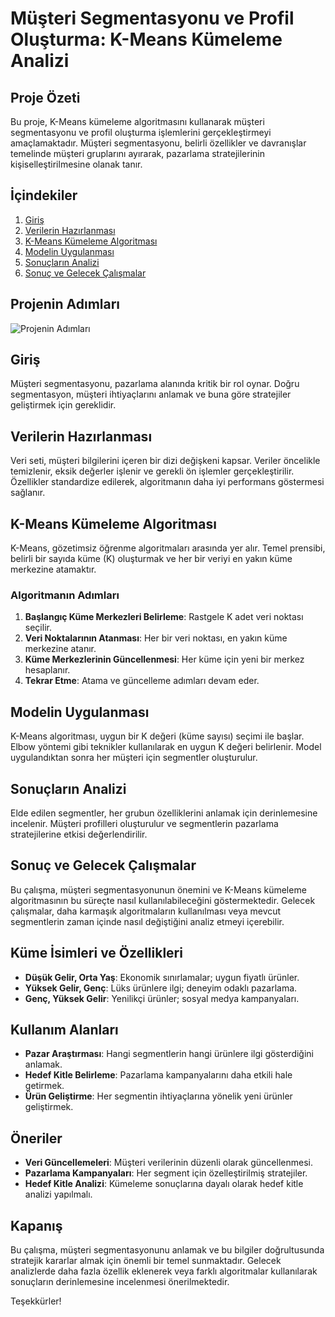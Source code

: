 # Müşteri Segmentasyonu ve Profil Oluşturma: K-Means Kümeleme Analizi

## Proje Özeti
Bu proje, K-Means kümeleme algoritmasını kullanarak müşteri segmentasyonu ve profil oluşturma işlemlerini gerçekleştirmeyi amaçlamaktadır. Müşteri segmentasyonu, belirli özellikler ve davranışlar temelinde müşteri gruplarını ayırarak, pazarlama stratejilerinin kişiselleştirilmesine olanak tanır.

## İçindekiler
1. [Giriş](#giriş)
2. [Verilerin Hazırlanması](#verilerin-hazırlanması)
3. [K-Means Kümeleme Algoritması](#k-means-kümeleme-algoritması)
4. [Modelin Uygulanması](#modelin-uygulanması)
5. [Sonuçların Analizi](#sonuçların-analizi)
6. [Sonuç ve Gelecek Çalışmalar](#sonuç-ve-gelecek-çalışmalar)

## Projenin Adımları

![Projenin Adımları](https://miuul.com/image/article/62b332e9e16a8.png)

## Giriş
Müşteri segmentasyonu, pazarlama alanında kritik bir rol oynar. Doğru segmentasyon, müşteri ihtiyaçlarını anlamak ve buna göre stratejiler geliştirmek için gereklidir.

## Verilerin Hazırlanması
Veri seti, müşteri bilgilerini içeren bir dizi değişkeni kapsar. Veriler öncelikle temizlenir, eksik değerler işlenir ve gerekli ön işlemler gerçekleştirilir. Özellikler standardize edilerek, algoritmanın daha iyi performans göstermesi sağlanır.

## K-Means Kümeleme Algoritması
K-Means, gözetimsiz öğrenme algoritmaları arasında yer alır. Temel prensibi, belirli bir sayıda küme (K) oluşturmak ve her bir veriyi en yakın küme merkezine atamaktır. 

### Algoritmanın Adımları
1. **Başlangıç Küme Merkezleri Belirleme**: Rastgele K adet veri noktası seçilir.
2. **Veri Noktalarının Atanması**: Her bir veri noktası, en yakın küme merkezine atanır.
3. **Küme Merkezlerinin Güncellenmesi**: Her küme için yeni bir merkez hesaplanır.
4. **Tekrar Etme**: Atama ve güncelleme adımları devam eder.

## Modelin Uygulanması
K-Means algoritması, uygun bir K değeri (küme sayısı) seçimi ile başlar. Elbow yöntemi gibi teknikler kullanılarak en uygun K değeri belirlenir. Model uygulandıktan sonra her müşteri için segmentler oluşturulur.

## Sonuçların Analizi
Elde edilen segmentler, her grubun özelliklerini anlamak için derinlemesine incelenir. Müşteri profilleri oluşturulur ve segmentlerin pazarlama stratejilerine etkisi değerlendirilir.

## Sonuç ve Gelecek Çalışmalar
Bu çalışma, müşteri segmentasyonunun önemini ve K-Means kümeleme algoritmasının bu süreçte nasıl kullanılabileceğini göstermektedir. Gelecek çalışmalar, daha karmaşık algoritmaların kullanılması veya mevcut segmentlerin zaman içinde nasıl değiştiğini analiz etmeyi içerebilir.

## Küme İsimleri ve Özellikleri
- **Düşük Gelir, Orta Yaş**: Ekonomik sınırlamalar; uygun fiyatlı ürünler.
- **Yüksek Gelir, Genç**: Lüks ürünlere ilgi; deneyim odaklı pazarlama.
- **Genç, Yüksek Gelir**: Yenilikçi ürünler; sosyal medya kampanyaları.

## Kullanım Alanları
- **Pazar Araştırması**: Hangi segmentlerin hangi ürünlere ilgi gösterdiğini anlamak.
- **Hedef Kitle Belirleme**: Pazarlama kampanyalarını daha etkili hale getirmek.
- **Ürün Geliştirme**: Her segmentin ihtiyaçlarına yönelik yeni ürünler geliştirmek.

## Öneriler
- **Veri Güncellemeleri**: Müşteri verilerinin düzenli olarak güncellenmesi.
- **Pazarlama Kampanyaları**: Her segment için özelleştirilmiş stratejiler.
- **Hedef Kitle Analizi**: Kümeleme sonuçlarına dayalı olarak hedef kitle analizi yapılmalı.

## Kapanış
Bu çalışma, müşteri segmentasyonunu anlamak ve bu bilgiler doğrultusunda stratejik kararlar almak için önemli bir temel sunmaktadır. Gelecek analizlerde daha fazla özellik eklenerek veya farklı algoritmalar kullanılarak sonuçların derinlemesine incelenmesi önerilmektedir.

Teşekkürler!
